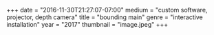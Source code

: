 +++
date = "2016-11-30T21:27:07-07:00"
medium = "custom software, projector, depth camera"
title = "bounding main"
genre = "interactive installation"
year = "2017"
thumbnail = "image.jpeg"
+++


